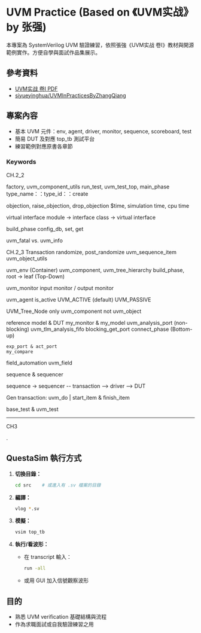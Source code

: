 # UVM Practice (Based on 《UVM实战》by 张强)

本專案為 SystemVerilog UVM 驗證練習，依照張強《UVM实战 卷Ⅰ》教材與開源範例實作。方便自學與面試作品集展示。

## 參考資料
- [UVM实战 卷Ⅰ PDF](https://github.com/CodeMadUser/FPGA-1/blob/master/src/docs/UVM%E5%AE%9E%E6%88%98%20%E5%8D%B7%E2%85%A0.pdf)
- [siyueyinghua/UVMInPracticesByZhangQiang](https://github.com/siyueyinghua/UVMInPracticesByZhangQiang/tree/master/puvm/src)

## 專案內容
- 基本 UVM 元件：env, agent, driver, monitor, sequence, scoreboard, test
- 簡易 DUT 及對應 top_tb 測試平台
- 練習範例對應原書各章節

### Keywords
CH.2_2

factory, uvm_component_utils
    run_test, uvm_test_top, main_phase
    type_name：：type_id：：create

objection, raise_objection, drop_objection
    $time, simulation time, cpu time

virtual interface
    module -> interface
    class -> virtual interface

build_phase
    config_db, set, get

uvm_fatal vs. uvm_info

CH.2_3
Transaction
    randomize, post_randomize
    uvm_sequence_item
    uvm_object_utils

uvm_env (Container)
    uvm_component, uvm_tree_hierarchy
    build_phase, root -> leaf (Top-Down)

uvm_monitor
input monitor / output monitor

uvm_agent
    is_active
    UVM_ACTIVE (default)
    UVM_PASSIVE

UVM_Tree_Node
    only uvm_component not uvm_object

reference model & DUT
    my_monitor & my_model
    uvm_analysis_port (non-blocking)
    uvm_tlm_analysis_fifo
    blocking_get_port
    connect_phase (Bottom-up)

    exp_port & act_port
    my_compare

field_automation
    uvm_field


sequence & sequencer

sequence -> sequencer -- transaction --> driver --> DUT

Gen transaction:
    uvm_do | start_item & finish_item


base_test & uvm_test

---


CH3

.

## QuestaSim 執行方式

1. **切換目錄：**
    ```sh
    cd src    # 或進入有 .sv 檔案的目錄
    ```

2. **編譯：**
    ```sh
    vlog *.sv
    ```

3. **模擬：**
    ```sh
    vsim top_tb
    ```

4. **執行/看波形：**
    - 在 transcript 輸入：
      ```sh
      run -all
      ```
    - 或用 GUI 加入信號觀察波形

## 目的

- 熟悉 UVM verification 基礎結構與流程
- 作為求職面試或自我驗證練習之用
